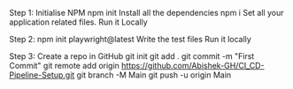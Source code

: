 Step 1: 
 Initialise NPM npm init
 Install all the dependencies npm i
 Set all your application related files.
 Run it Locally

Step 2:
 npm init playwright@latest
 Write the test files
 Run it locally

Step 3:
 Create a repo in GitHub
 git init
 git add .
 git commit -m "First Commit"
 git remote add origin https://github.com/Abishek-GH/CI_CD-Pipeline-Setup.git
 git branch -M Main
 git push -u origin Main